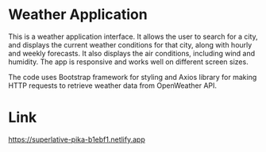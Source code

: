 # Weather Application 

This is a weather application interface. It allows the user to search for a city, and displays the current weather conditions for that city, along with hourly and weekly forecasts. It also displays the air conditions, including wind and humidity. The app is responsive and works well on different screen sizes.

The code uses Bootstrap framework for styling and Axios library for making HTTP requests to retrieve weather data from OpenWeather API.

# Link

https://superlative-pika-b1ebf1.netlify.app

